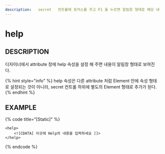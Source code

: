 ```yaml
---
description:   secret   컨트롤에 포커스를 주고 F1 을 누르면 알림창 형태로 해당 내용이 보여진다.
---
```


# help

## DESCRIPTION

디자이너에서 attribute 창에 help 속성을 설정 해 주면 내용이 알림창 형태로 보여진다.

{% hint style="info" %}
help 속성은 다른 attribute 처럼 Element 안에 속성 형태로 설정되는 것이 아니라, secret 컨트롤 하위에 별도의 Element 형태로 추가가 된다.
{% endhint %}

## EXAMPLE

{% code title="\[Static\]" %}
```markup
<help>
    <![CDATA[ 이곳에 Help의 내용을 입력하세요 ]]> 
</help>
```
{% endcode %}

